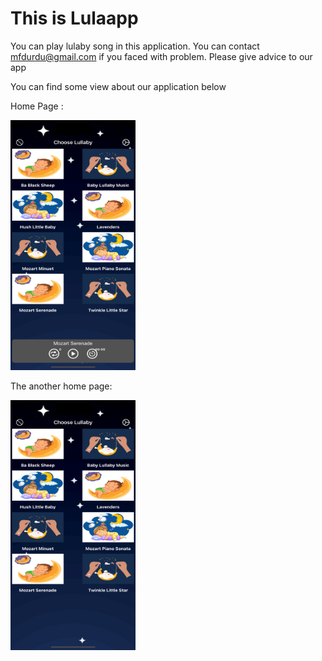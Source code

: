 # This is Lulaapp

You can play lulaby song in this application. You can contact mfdurdu@gmail.com if you faced with problem. Please give advice to our app

You can find some view about our application below

Home Page : 

<img src="https://github.com/durdufatih/lulaapp.github.io/blob/main/homepage.png" data-canonical-src="https://github.com/durdufatih/lulaapp.github.io/blob/main/homepage.png" width="200" height="400" />

The another home page:


<img src="https://github.com/durdufatih/lulaapp.github.io/blob/main/screen.png" data-canonical-src="https://github.com/durdufatih/lulaapp.github.io/blob/main/screen.png" width="200" height="400" />


